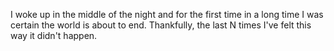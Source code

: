I woke up in the middle of the night and for the first time in a long time I was certain the world is about to end. Thankfully, the last N times I've felt this way it didn't happen.
